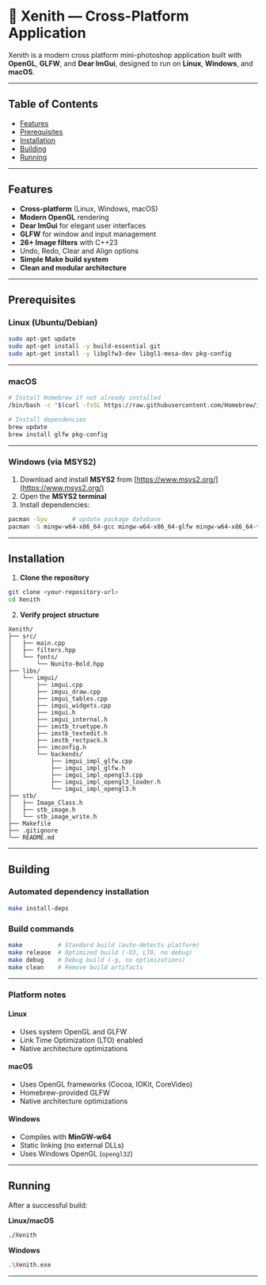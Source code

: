 # 🌌 Xenith — Cross-Platform Application

Xenith is a modern cross platform mini-photoshop application built with **OpenGL**, **GLFW**, and **Dear ImGui**, designed to run on **Linux**, **Windows**, and **macOS**.

---

## Table of Contents
- [Features](#-features)
- [Prerequisites](#-prerequisites)
- [Installation](#-installation)
- [Building](#-building)
- [Running](#-running)
---

## Features

-  **Cross-platform** (Linux, Windows, macOS)
-  **Modern OpenGL** rendering
-  **Dear ImGui** for elegant user interfaces
-  **GLFW** for window and input management
-  **26+ Image filters** with C++23
-  Undo, Redo, Clear and Align options
-  **Simple Make build system**
-  **Clean and modular architecture**

---

##  Prerequisites

###  Linux (Ubuntu/Debian)

```bash
sudo apt-get update
sudo apt-get install -y build-essential git
sudo apt-get install -y libglfw3-dev libgl1-mesa-dev pkg-config
```

---

###  macOS

```bash
# Install Homebrew if not already installed
/bin/bash -c "$(curl -fsSL https://raw.githubusercontent.com/Homebrew/install/HEAD/install.sh)"

# Install dependencies
brew update
brew install glfw pkg-config
```

---

### Windows (via MSYS2)

1. Download and install **MSYS2** from [https://www.msys2.org/](https://www.msys2.org/)
2. Open the **MSYS2 terminal**
3. Install dependencies:

```bash
pacman -Syu       # update package database
pacman -S mingw-w64-x86_64-gcc mingw-w64-x86_64-glfw mingw-w64-x86_64-toolchain make git
```

---

## Installation

1. **Clone the repository**

```bash
git clone <your-repository-url>
cd Xenith
```

2. **Verify project structure**

```
Xenith/
├── src/
│   ├── main.cpp
│   ├── filters.hpp
│   └── fonts/
│       └── Nunito-Bold.hpp
├── libs/
│   └── imgui/
│       ├── imgui.cpp
│       ├── imgui_draw.cpp
│       ├── imgui_tables.cpp
│       ├── imgui_widgets.cpp
│       ├── imgui.h
│       ├── imgui_internal.h
│       ├── imstb_truetype.h
│       ├── imstb_textedit.h
│       ├── imstb_rectpack.h
│       ├── imconfig.h
│       └── backends/
│           ├── imgui_impl_glfw.cpp
│           ├── imgui_impl_glfw.h
│           ├── imgui_impl_opengl3.cpp
│           ├── imgui_impl_opengl3_loader.h
│           └── imgui_impl_opengl3.h
├── stb/
│   ├── Image_Class.h
│   ├── stb_image.h
│   └── stb_image_write.h
├── Makefile
├── .gitignore
└── README.md
```

---

## Building

### Automated dependency installation
```bash
make install-deps
```

### Build commands
```bash
make          # Standard build (auto-detects platform)
make release  # Optimized build (-O3, LTO, no debug)
make debug    # Debug build (-g, no optimizations)
make clean    # Remove build artifacts
```
---

### Platform notes

#### Linux
- Uses system OpenGL and GLFW 
- Link Time Optimization (LTO) enabled 
- Native architecture optimizations 

#### macOS
- Uses OpenGL frameworks (Cocoa, IOKit, CoreVideo)
- Homebrew-provided GLFW
- Native architecture optimizations

#### Windows
- Compiles with **MinGW-w64**
- Static linking (no external DLLs)
- Uses Windows OpenGL (`opengl32`)

---

## Running

After a successful build:

**Linux/macOS**
```bash
./Xenith
```

**Windows**
```bash
.\Xenith.exe
```

---

